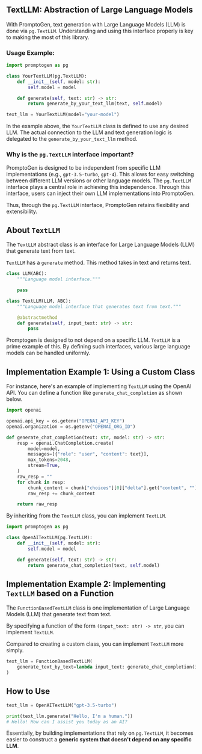 ## TextLLM: Abstraction of Large Language Models

With PromptoGen, text generation with Large Language Models (LLM) is done via `pg.TextLLM`. Understanding and using this interface properly is key to making the most of this library.

### Usage Example:

```python
import promptogen as pg

class YourTextLLM(pg.TextLLM):
    def __init__(self, model: str):
        self.model = model

    def generate(self, text: str) -> str:
        return generate_by_your_text_llm(text, self.model)

text_llm = YourTextLLM(model="your-model")
```

In the example above, the `YourTextLLM` class is defined to use any desired LLM. The actual connection to the LLM and text generation logic is delegated to the `generate_by_your_text_llm` method.

### Why is the `pg.TextLLM` interface important?

PromptoGen is designed to be independent from specific LLM implementations (e.g., `gpt-3.5-turbo`, `gpt-4`). This allows for easy switching between different LLM versions or other language models. The `pg.TextLLM` interface plays a central role in achieving this independence. Through this interface, users can inject their own LLM implementations into PromptoGen.

Thus, through the `pg.TextLLM` interface, PromptoGen retains flexibility and extensibility.

## About `TextLLM`

The `TextLLM` abstract class is an interface for Large Language Models (LLM) that generate text from text.

`TextLLM` has a `generate` method. This method takes in text and returns text.

```python title="Reference: text_llm.py"
class LLM(ABC):
    """Language model interface."""

    pass

class TextLLM(LLM, ABC):
    """Language model interface that generates text from text."""

    @abstractmethod
    def generate(self, input_text: str) -> str:
        pass
```

Promptogen is designed to not depend on a specific LLM. `TextLLM` is a prime example of this. By defining such interfaces, various large language models can be handled uniformly.

## Implementation Example 1: Using a Custom Class

For instance, here's an example of implementing `TextLLM` using the OpenAI API. You can define a function like `generate_chat_completion` as shown below.

```python
import openai

openai.api_key = os.getenv("OPENAI_API_KEY")
openai.organization = os.getenv("OPENAI_ORG_ID")

def generate_chat_completion(text: str, model: str) -> str:
    resp = openai.ChatCompletion.create(
        model=model,
        messages=[{"role": "user", "content": text}],
        max_tokens=2048,
        stream=True,
    )
    raw_resp = ""
    for chunk in resp:
        chunk_content = chunk["choices"][0]["delta"].get("content", "")
        raw_resp += chunk_content

    return raw_resp
```

By inheriting from the `TextLLM` class, you can implement `TextLLM`.

```python
import promptogen as pg

class OpenAITextLLM(pg.TextLLM):
    def __init__(self, model: str):
        self.model = model

    def generate(self, text: str) -> str:
        return generate_chat_completion(text, self.model)
```

## Implementation Example 2: Implementing `TextLLM` based on a Function

The `FunctionBasedTextLLM` class is one implementation of Large Language Models (LLM) that generate text from text.

By specifying a function of the form `(input_text: str) -> str`, you can implement `TextLLM`.

Compared to creating a custom class, you can implement `TextLLM` more simply.

```python
text_llm = FunctionBasedTextLLM(
    generate_text_by_text=lambda input_text: generate_chat_completion(input_text, "gpt-3.5-turbo"),
)
```

## How to Use

```python
text_llm = OpenAITextLLM("gpt-3.5-turbo")

print(text_llm.generate("Hello, I'm a human."))
# Hello! How can I assist you today as an AI?
```

Essentially, by building implementations that rely on `pg.TextLLM`, it becomes easier to construct a **generic system that doesn't depend on any specific LLM**.
